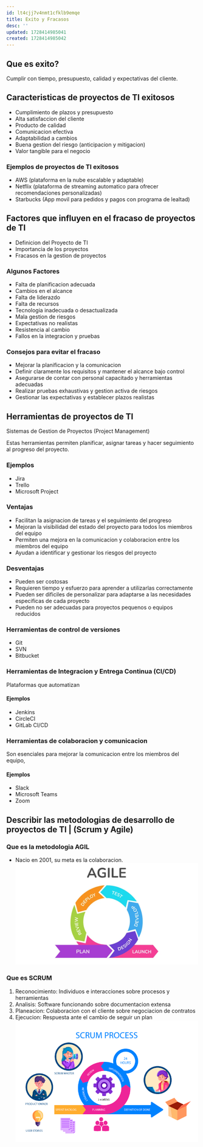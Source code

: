 ```yaml
---
id: lt4cjj7v4nmt1cfklb9emqe
title: Exito y Fracasos
desc: ''
updated: 1728414985041
created: 1728414985042
---
```

## Que es exito?
Cumplir con tiempo, presupuesto, calidad y expectativas del cliente.

## Caracteristicas de proyectos de TI exitosos
- Cumplimiento de plazos y presupuesto
- Alta satisfaccion del cliente
- Producto de calidad
- Comunicacion efectiva
- Adaptabilidad a cambios 
- Buena gestion del riesgo (anticipacion y mitigacion)
- Valor tangible para el negocio

### Ejemplos de proyectos de TI exitosos
- AWS (plataforma en la nube escalable y adaptable)
- Netflix (plataforma de streaming automatico para ofrecer recomendaciones personalizadas)
- Starbucks (App movil para pedidos y pagos con programa de lealtad)

## Factores que influyen en el fracaso de proyectos de TI
- Definicion del Proyecto de TI
- Importancia de los proyectos
- Fracasos en la gestion de proyectos

### Algunos Factores
- Falta de planificacion adecuada
- Cambios en el alcance 
- Falta de liderazdo
- Falta de recursos
- Tecnologia inadecuada o desactualizada
- Mala gestion de riesgos
- Expectativas no realistas
- Resistencia al cambio 
- Fallos en la integracion y pruebas

### Consejos para evitar el fracaso
- Mejorar la planificacion y la comunicacion
- Definir claramente los requisitos y mantener el alcance bajo control
- Asegurarse de contar con personal capacitado y herramientas adecuadas
- Realizar pruebas exhaustivas y gestion activa de riesgos
- Gestionar las expectativas y establecer plazos realistas

## Herramientas de proyectos de TI
Sistemas de Gestion de Proyectos (Project Management)

Estas herramientas permiten planificar, asignar tareas y hacer seguimiento al progreso del proyecto.

### Ejemplos
- Jira
- Trello
- Microsoft Project

### Ventajas
- Facilitan la asignacion de tareas y el seguimiento del progreso
- Mejoran la visibilidad del estado del proyecto para todos los miembros del equipo
- Permiten una mejora en la comunicacion y colaboracion entre los miembros del equipo
- Ayudan a identificar y gestionar los riesgos del proyecto

### Desventajas
- Pueden ser costosas
- Requieren tiempo y esfuerzo para aprender a utilizarlas correctamente
- Pueden ser dificiles de personalizar para adaptarse a las necesidades especificas de cada proyecto
- Pueden no ser adecuadas para proyectos pequenos o equipos reducidos

### Herramientas de control de versiones
- Git
- SVN
- Bitbucket

### Herramientas de Integracion y Entrega Continua (CI/CD)
Plataformas que automatizan 

#### Ejemplos
- Jenkins
- CircleCI
- GitLab CI/CD

### Herramientas de colaboracion y comunicacion
Son esenciales para mejorar la comunicacion entre los miembros del equipo, 

#### Ejemplos
- Slack
- Microsoft Teams
- Zoom

## Describir las metodologias de desarrollo de proyectos de TI | (Scrum y Agile)

### Que es la metodologia AGIL
- Nacio en 2001, su meta es la colaboracion.
![alt text](image-2.png)


### Que es SCRUM
1. Reconocimiento: Individuos e interacciones sobre procesos y herramientas
2. Analisis: Software funcionando sobre documentacion extensa
3. Planeacion: Colaboracion con el cliente sobre negociacion de contratos
4. Ejecucion: Respuesta ante el cambio de seguir un plan
![alt text](image-4.png)